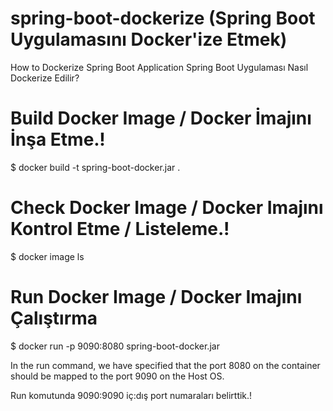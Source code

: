 # spring-boot-dockerize (Spring Boot Uygulamasını Docker'ize Etmek)
How to Dockerize Spring Boot Application 
Spring Boot Uygulaması Nasıl Dockerize Edilir?

# Build Docker Image / Docker İmajını İnşa Etme.!
$ docker build -t spring-boot-docker.jar .

# Check Docker Image / Docker Imajını Kontrol Etme / Listeleme.!
$ docker image ls

# Run Docker Image / Docker Imajını Çalıştırma
$ docker run -p 9090:8080 spring-boot-docker.jar

In the run command, we have specified that the port 8080 on the container should be mapped to the port 9090 on the Host OS.

Run komutunda 9090:9090 iç:dış port numaraları belirttik.!
